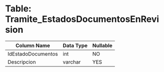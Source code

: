 # Table: Tramite_EstadosDocumentosEnRevision

| Column Name | Data Type | Nullable |
|-------------|-----------|----------|
| IdEstadoDocumentos | int | NO |
| Descripcion | varchar | YES |
